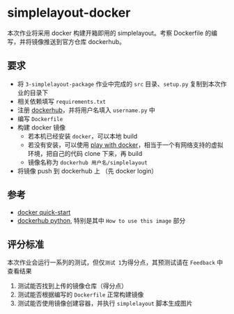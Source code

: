 # simplelayout-docker

本次作业将采用 docker 构建开箱即用的 simplelayout。考察 Dockerfile 的编写，并将镜像推送到官方仓库 dockerhub。

## 要求

- 将 `3-simplelayout-package` 作业中完成的 `src` 目录、`setup.py` 复制到本次作业的目录下
- 相关依赖填写 `requirements.txt`
- 注册 [dockerhub](https://hub.docker.com/)，并将用户名填入 `username.py` 中
- 编写 `Dockerfile`
- 构建 docker 镜像
  - 若本机已经安装 `docker`，可以本地 build
  - 若没有安装，可以使用 [play with docker](https://labs.play-with-docker.com/)，相当于一个有网络支持的虚拟环境，把自己的代码 clone 下来，再 build
  - 镜像名称为 `dockerhub 用户名/simplelayout`
- 将镜像 push 到 dockerhub 上 （先 docker login）

## 参考

- [docker quick-start](https://docs.docker.com/get-started/)
- [dockerhub python](https://hub.docker.com/_/python), 特别是其中 `How to use this image` 部分


## 评分标准

本次作业会运行一系列的测试，但仅`测试 1`为得分点，其预测试请在 `Feedback` 中查看结果

1. 测试能否找到上传的镜像仓库（得分点）
2. 测试能否根据编写的 `Dockerfile` 正常构建镜像
3. 测试能否使用镜像创建容器，并执行 `simplelayout` 脚本生成图片




